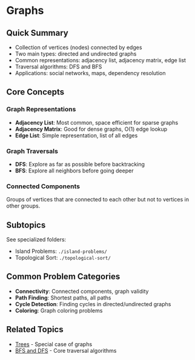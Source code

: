 # Graphs

## Quick Summary
- Collection of vertices (nodes) connected by edges
- Two main types: directed and undirected graphs
- Common representations: adjacency list, adjacency matrix, edge list
- Traversal algorithms: DFS and BFS
- Applications: social networks, maps, dependency resolution

## Core Concepts

### Graph Representations
- **Adjacency List**: Most common, space efficient for sparse graphs
- **Adjacency Matrix**: Good for dense graphs, O(1) edge lookup
- **Edge List**: Simple representation, list of all edges

### Graph Traversals
- **DFS**: Explore as far as possible before backtracking
- **BFS**: Explore all neighbors before going deeper

### Connected Components
Groups of vertices that are connected to each other but not to vertices in other groups.

## Subtopics
See specialized folders:
- Island Problems: `./island-problems/`
- Topological Sort: `./topological-sort/`

## Common Problem Categories
- **Connectivity**: Connected components, graph validity
- **Path Finding**: Shortest paths, all paths
- **Cycle Detection**: Finding cycles in directed/undirected graphs
- **Coloring**: Graph coloring problems

## Related Topics
- [Trees](../trees/README.md) - Special case of graphs
- [BFS and DFS](../trees/dfs/README.md) - Core traversal algorithms